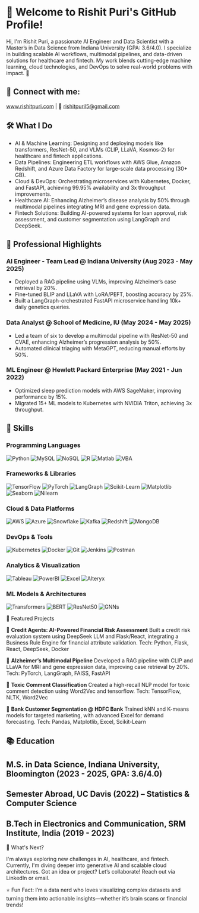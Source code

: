 # 👋 Welcome to Rishit Puri's GitHub Profile!

Hi, I'm Rishit Puri, a passionate AI Engineer and Data Scientist with a Master’s in Data Science from Indiana University (GPA: 3.6/4.0). I specialize in building scalable AI workflows, multimodal pipelines, and data-driven solutions for healthcare and fintech. My work blends cutting-edge machine learning, cloud technologies, and DevOps to solve real-world problems with impact. 🚀

## 🔗 Connect with me: 
www.rishitpuri.com | 📧 rishitpuril5@gmail.com



## 🛠️ What I Do


- AI & Machine Learning: Designing and deploying models like transformers, ResNet-50, and VLMs (CLIP, LLaVA, Kosmos-2) for healthcare and fintech applications.
- Data Pipelines: Engineering ETL workflows with AWS Glue, Amazon Redshift, and Azure Data Factory for large-scale data processing (30+ GB).
- Cloud & DevOps: Orchestrating microservices with Kubernetes, Docker, and FastAPI, achieving 99.95% availability and 3x throughput improvements.
- Healthcare AI: Enhancing Alzheimer’s disease analysis by 50% through multimodal pipelines integrating MRI and gene expression data.
- Fintech Solutions: Building AI-powered systems for loan approval, risk assessment, and customer segmentation using LangGraph and DeepSeek.



## 💼 Professional Highlights
### AI Engineer - Team Lead @ Indiana University (Aug 2023 - May 2025)
- Deployed a RAG pipeline using VLMs, improving Alzheimer’s case retrieval by 20%.
- Fine-tuned BLIP and LLaVA with LoRA/PEFT, boosting accuracy by 25%.
- Built a LangGraph-orchestrated FastAPI microservice handling 10k+ daily genetics queries.



### Data Analyst @ School of Medicine, IU (May 2024 - May 2025)
- Led a team of six to develop a multimodal pipeline with ResNet-50 and CVAE, enhancing Alzheimer’s progression analysis by 50%.
- Automated clinical triaging with MetaGPT, reducing manual efforts by 50%.



### ML Engineer @ Hewlett Packard Enterprise (May 2021 - Jun 2022)

- Optimized sleep prediction models with AWS SageMaker, improving performance by 15%.
- Migrated 15+ ML models to Kubernetes with NVIDIA Triton, achieving 3x throughput.

## 🧠 Skills

### Programming Languages
![Python](https://img.shields.io/badge/Python-3.8%2B-3776AB?logo=python&style=flat-square)
![MySQL](https://img.shields.io/badge/MySQL-8.0-4479A1?logo=mysql&style=flat-square)
![NoSQL](https://img.shields.io/badge/NoSQL-Databases-4A4A4A?logo=mongodb&style=flat-square)
![R](https://img.shields.io/badge/R-4.2-276DC3?logo=r&style=flat-square)
![Matlab](https://img.shields.io/badge/Matlab-R2023-A21401?logo=mathworks&style=flat-square)
![VBA](https://img.shields.io/badge/VBA-Excel-217346?logo=microsoft-excel&style=flat-square)

### Frameworks & Libraries
![TensorFlow](https://img.shields.io/badge/TensorFlow-2.0-FF6F00?logo=tensorflow&style=flat-square)
![PyTorch](https://img.shields.io/badge/PyTorch-2.0-EE4C2C?logo=pytorch&style=flat-square)
![LangGraph](https://img.shields.io/badge/LangGraph-AI-4B0082?logo=graphql&style=flat-square)
![Scikit-Learn](https://img.shields.io/badge/Scikit--Learn-0.24-F7931E?logo=scikit-learn&style=flat-square)
![Matplotlib](https://img.shields.io/badge/Matplotlib-3.5-11557C?logo=python&style=flat-square)
![Seaborn](https://img.shields.io/badge/Seaborn-0.11-1E90FF?logo=python&style=flat-square)
![Nilearn](https://img.shields.io/badge/Nilearn-Neuroscience-FF4500?logo=python&style=flat-square)

### Cloud & Data Platforms
![AWS](https://img.shields.io/badge/AWS-Cloud-232F3E?logo=amazon-aws&style=flat-square)
![Azure](https://img.shields.io/badge/Azure-Cloud-0078D4?logo=microsoft-azure&style=flat-square)
![Snowflake](https://img.shields.io/badge/Snowflake-Data-00BFFF?logo=snowflake&style=flat-square)
![Kafka](https://img.shields.io/badge/Kafka-Streaming-231F20?logo=apache-kafka&style=flat-square)
![Redshift](https://img.shields.io/badge/Amazon%20Redshift-Data-3C8D0F?logo=amazon&style=flat-square)
![MongoDB](https://img.shields.io/badge/MongoDB-4.4-47A248?logo=mongodb&style=flat-square)

### DevOps & Tools
![Kubernetes](https://img.shields.io/badge/Kubernetes-1.24-326CE5?logo=kubernetes&style=flat-square)
![Docker](https://img.shields.io/badge/Docker-Container-2496ED?logo=docker&style=flat-square)
![Git](https://img.shields.io/badge/Git-Version%20Control-F05032?logo=git&style=flat-square)
![Jenkins](https://img.shields.io/badge/Jenkins-CI/CD-D24939?logo=jenkins&style=flat-square)
![Postman](https://img.shields.io/badge/Postman-API-FF6C37?logo=postman&style=flat-square)

### Analytics & Visualization
![Tableau](https://img.shields.io/badge/Tableau-2023-E97627?logo=tableau&style=flat-square)
![PowerBI](https://img.shields.io/badge/Power%20BI-Visualization-F2C811?logo=power-bi&style=flat-square)
![Excel](https://img.shields.io/badge/Excel-Advanced-217346?logo=microsoft-excel&style=flat-square)
![Alteryx](https://img.shields.io/badge/Alteryx-Analytics-0078D4?logo=alteryx&style=flat-square)

### ML Models & Architectures
![Transformers](https://img.shields.io/badge/Transformers-NLP-FF6F00?logo=huggingface&style=flat-square)
![BERT](https://img.shields.io/badge/BERT-NLP-FF6F00?logo=huggingface&style=flat-square)
![ResNet50](https://img.shields.io/badge/ResNet50-CNN-4B0082?logo=tensorflow&style=flat-square)
![GNNs](https://img.shields.io/badge/GNNs-GraphML-2E8B57?logo=network&style=flat-square)



🌟 Featured Projects

🔴 **Credit Agents: AI-Powered Financial Risk Assessment** 
Built a credit risk evaluation system using DeepSeek LLM and Flask/React, integrating a Business Rule Engine for financial attribute validation.
Tech: Python, Flask, React, DeepSeek, Docker



🔴 **Alzheimer’s Multimodal Pipeline** 
Developed a RAG pipeline with CLIP and LLaVA for MRI and gene expression data, improving case retrieval by 20%.
Tech: PyTorch, LangGraph, FAISS, FastAPI



🔴 **Toxic Comment Classification** 
Created a high-recall NLP model for toxic comment detection using Word2Vec and tensorflow.
Tech: TensorFlow, NLTK, Word2Vec


🔴 **Bank Customer Segmentation @ HDFC Bank** 
Trained kNN and K-means models for targeted marketing, with advanced Excel for demand forecasting.
Tech: Pandas, Matplotlib, Excel, Scikit-Learn



## 📚 Education


## **M.S. in Data Science**, Indiana University, Bloomington (2023 - 2025, GPA: 3.6/4.0)


## **Semester Abroad**, UC Davis (2022) – Statistics & Computer Science


## **B.Tech in Electronics and Communication**, SRM Institute, India (2019 - 2023)




🚀 What's Next?

I'm always exploring new challenges in AI, healthcare, and fintech. Currently, I'm diving deeper into generative AI and scalable cloud architectures. Got an idea or project? Let’s collaborate! Reach out via LinkedIn or email.

⭐ Fun Fact: I’m a data nerd who loves visualizing complex datasets and turning them into actionable insights—whether it’s brain scans or financial trends!

<!---
rishitpuri/rishitpuri is a ✨ special ✨ repository because its `README.md` (this file) appears on your GitHub profile.
You can click the Preview link to take a look at your changes.
--->
